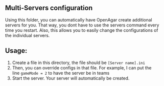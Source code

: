 ## Multi-Servers configuration
Using this folder, you can automatically have OpenAgar create additional servers for you. That way, you dont have to use the servers command every time you restart. Also, this allows you to easily change the configurations of the individual servers.

## Usage:

1. Create a file in this directory, the file should be `[Server name].ini`
2. Then, you can override configs in that file. For example, I can put the line `gameMode = 2` to have the server be in teams
3. Start the server. Your server will automatically be created.
